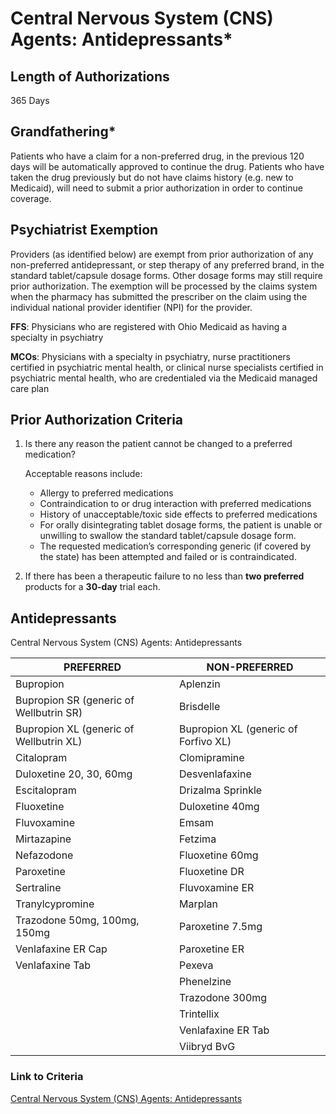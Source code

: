 # Central Nervous System (CNS) Agents: Antidepressants\*

## Length of Authorizations

365 Days

## Grandfathering\*

Patients who have a claim for a non-preferred drug, in the previous 120 days will be automatically approved to continue the drug. Patients who have taken the drug previously but do not have claims history (e.g. new to Medicaid), will need to submit a prior authorization in order to continue coverage.

## Psychiatrist Exemption

Providers (as identified below) are exempt from prior authorization of any non-preferred antidepressant, or step therapy of any preferred brand, in the standard tablet/capsule dosage forms. Other dosage forms may still require prior authorization. The exemption will be processed by the claims system when the pharmacy has submitted the prescriber on the claim using the individual national provider identifier (NPI) for the provider.

**FFS**: Physicians who are registered with Ohio Medicaid as having a specialty in psychiatry

**MCOs**: Physicians with a specialty in psychiatry, nurse practitioners certified in psychiatric mental health, or clinical nurse specialists certified in psychiatric mental health, who are credentialed via the Medicaid managed care plan

## Prior Authorization Criteria

1.  Is there any reason the patient cannot be changed to a preferred medication?

    Acceptable reasons include:

    -   Allergy to preferred medications
    -   Contraindication to or drug interaction with preferred medications
    -   History of unacceptable/toxic side effects to preferred medications
    -   For orally disintegrating tablet dosage forms, the patient is unable or unwilling to swallow the standard tablet/capsule dosage form.
    -   The requested medication’s corresponding generic (if covered by the state) has been attempted and failed or is contraindicated.
2.  If there has been a therapeutic failure to no less than **two preferred** products for a **30-day** trial each.

## Antidepressants

Central Nervous System (CNS) Agents: Antidepressants

| PREFERRED                               | NON-PREFERRED                        |
|-----------------------------------------|--------------------------------------|
| Bupropion                               | Aplenzin                             |
| Bupropion SR (generic of Wellbutrin SR) | Brisdelle                            |
| Bupropion XL (generic of Wellbutrin XL) | Bupropion XL (generic of Forfivo XL) |
| Citalopram                              | Clomipramine                         |
| Duloxetine 20, 30, 60mg                 | Desvenlafaxine                       |
| Escitalopram                            | Drizalma Sprinkle                    |
| Fluoxetine                              | Duloxetine 40mg                      |
| Fluvoxamine                             | Emsam                                |
| Mirtazapine                             | Fetzima                              |
| Nefazodone                              | Fluoxetine 60mg                      |
| Paroxetine                              | Fluoxetine DR                        |
| Sertraline                              | Fluvoxamine ER                       |
| Tranylcypromine                         | Marplan                              |
| Trazodone 50mg, 100mg, 150mg            | Paroxetine 7.5mg                     |
| Venlafaxine ER Cap                      | Paroxetine ER                        |
| Venlafaxine Tab                         | Pexeva                               |
|                                         | Phenelzine                           |
|                                         | Trazodone 300mg                      |
|                                         | Trintellix                           |
|                                         | Venlafaxine ER Tab                   |
|                                         | Viibryd BvG                          |

### Link to Criteria

[Central Nervous System (CNS) Agents: Antidepressants](https://pharmacy.medicaid.ohio.gov/sites/default/files/20220415_UPDL_Criteria_FINAL_.pdf#page=29)
